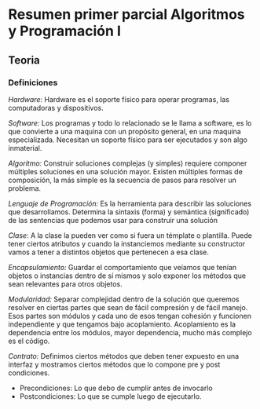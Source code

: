 # Resumen primer parcial Algoritmos y Programación I
## Teoria
### Definiciones
*Hardware*: Hardware es el soporte físico para operar programas, las computadoras y dispositivos.

*Software:* Los programas y todo lo relacionado se le llama a software, es lo que convierte a una maquina con un propósito general, en una maquina especializada. Necesitan un soporte físico para ser ejecutados y son algo inmaterial.

*Algoritmo:* Construir soluciones complejas (y simples) requiere componer múltiples soluciones en una solución mayor. Existen múltiples formas de composición, la más simple es la secuencia de pasos para resolver un problema.

*Lenguaje de Programación:* Es la herramienta para describir las soluciones que desarrollamos. Determina la sintaxis (forma) y semántica (significado) de las sentencias que podemos usar para construir una solución

*Clase*: A la clase la pueden ver como si fuera un témplate o plantilla. Puede tener ciertos atributos y cuando la instanciemos mediante su constructor vamos a tener a distintos objetos que pertenecen a esa clase.

*Encapsulamiento:* Guardar el comportamiento que veíamos que tenían objetos o instancias dentro de sí mismos y solo exponer los métodos que sean relevantes para otros objetos.

*Modularidad:* Separar complejidad dentro de la solución que queremos resolver en ciertas partes que sean de fácil compresión y de fácil manejo. Esos partes son módulos y cada uno de esos tengan cohesión y funcionen independiente y que tengamos bajo acoplamiento. Acoplamiento es la dependencia entre los módulos, mayor dependencia, mucho más complejo es el código.

*Contrato:* Definimos ciertos métodos que deben tener expuesto en una interfaz y mostramos ciertos métodos que lo compone pre y post condiciones. 
+ Precondiciones: Lo que debo de cumplir antes de invocarlo
+ Postcondiciones: Lo que se cumple luego de ejecutarlo.

